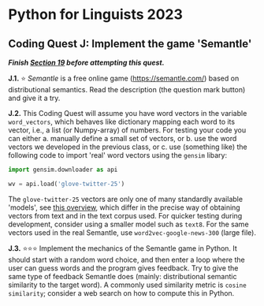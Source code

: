 # Python for Linguists 2023

## Coding Quest J: Implement the game 'Semantle'

**_Finish [Section 19](../exercises/19_loop_control_flow.md) before attempting this quest._**


**J.1.** ⭐ _Semantle_ is a free online game (https://semantle.com/) based on distributional semantics. Read the description (the question mark button) and give it a try.

**J.2.** This Coding Quest will assume you have word vectors in the variable `word_vectors`, which behaves like dictionary mapping each word to its vector, i.e., a list (or Numpy-array) of numbers. For testing your code you can either a. manually define a small set of vectors, or b. use the word vectors we developed in the previous class, or c. use (something like) the following code to import 'real' word vectors using the `gensim` libary:

```python
import gensim.downloader as api

wv = api.load('glove-twitter-25')  
```
The `glove-twitter-25` vectors are only one of many standardly available 'models', see [this overview](https://github.com/RaRe-Technologies/gensim-data#models), which differ in the precise way of obtaining vectors from text and in the text corpus used. For quicker testing during development, consider using a smaller model such as `text8`. For the same vectors used in the real Semantle, use `word2vec-google-news-300` (large file). 

**J.3.** ⭐⭐⭐ Implement the mechanics of the Semantle game in Python. It should start with a random word choice, and then enter a loop where the user can guess words and the program gives feedback. Try to give the same type of feedback Semantle does (mainly: distributional semantic similarity to the target word). A commonly used similarity metric is `cosine similarity`; consider a web search on how to compute this in Python.
